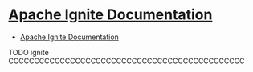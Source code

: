 # [Apache Ignite Documentation](https://ignite.apache.org/docs/latest/index)

- [Apache Ignite Documentation](#apache-ignite-documentation)








TODO ignite CCCCCCCCCCCCCCCCCCCCCCCCCCCCCCCCCCCCCCCCCCCCCC
